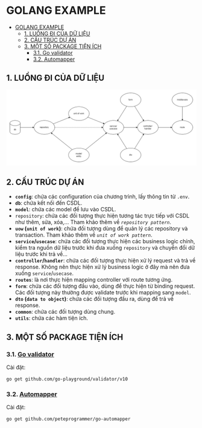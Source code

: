 # GOLANG EXAMPLE

- [GOLANG EXAMPLE](#golang-example)
  - [1. LUỒNG ĐI CỦA DỮ LIỆU](#1-luồng-đi-của-dữ-liệu)
  - [2. CẤU TRÚC DỰ ÁN](#2-cấu-trúc-dự-án)
  - [3. MỘT SỐ PACKAGE TIỆN ÍCH](#3-một-số-package-tiện-ích)
    - [3.1. Go validator](#31-go-validator)
    - [3.2. Automapper](#32-automapper)

## 1. LUỒNG ĐI CỦA DỮ LIỆU

![business-logic](/document/image/business-logic.png)

## 2. CẤU TRÚC DỰ ÁN

- **`config`**: chứa các configuration của chương trình, lấy thông tin từ `.env`.
- **`db`**: chứa kết nối đến CSDL.
- **`model`**: chứa các model để lưu vào CSDL.
- `repository`: chứa các đối tượng thực hiện tương tác trực tiếp với CSDL như thêm, sửa, xóa,... Tham khảo thêm về *`repository pattern`*.
- **`uow` (`unit of work`)**: chứa đối tượng dùng để quản lý các repository và transaction. Tham khảo thêm về *`unit of work pattern`*.
- **`service`/`usecase`**: chứa các đối tượng thực hiện các business logic chính, kiểm tra nguồn dữ liệu trước khi đưa xuống `repository` và chuyển đổi dữ liệu trước khi trả về...
- **`controller`/`handler`**: chứa các đối tượng thực hiện xử lý request và trả về response. Không nên thực hiện xử lý business logic ở đây mà nên đưa xuống `service`/`usecase`.
- **`routes`**: là nơi thực hiện mapping controller với route tương ứng.
- **`form`**: chứa các đối tượng đầu vào, dùng để thực hiện từ binding request. Các đối tượng này thường được validate trước khi mapping sang `model`.
- **`dto` (`data to object`)**: chứa các đối tượng đầu ra, dùng để trả về response.
- **`common`**: chứa các đối tượng dùng chung.
- **`utils`**: chứa các hàm tiện ích.

## 3. MỘT SỐ PACKAGE TIỆN ÍCH

### 3.1. [Go validator](https://github.com/go-playground/validator)

Cài đặt:
```
go get github.com/go-playground/validator/v10
```

### 3.2. [Automapper](https://pkg.go.dev/github.com/peteprogrammer/go-automapper)

Cài đặt:
```
go get github.com/peteprogrammer/go-automapper
```
